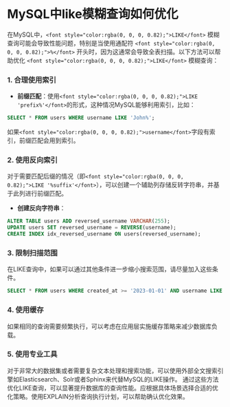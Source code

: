 # MySQL中like模糊查询如何优化
<font style="color:rgba(0, 0, 0, 0.82);">在MySQL中，</font>`<font style="color:rgba(0, 0, 0, 0.82);">LIKE</font>`<font style="color:rgba(0, 0, 0, 0.82);"> 模糊查询可能会导致性能问题，特别是当使用通配符 </font>`<font style="color:rgba(0, 0, 0, 0.82);">%</font>`<font style="color:rgba(0, 0, 0, 0.82);"> 开头时，因为这通常会导致全表扫描。以下方法可以帮助优化 </font>`<font style="color:rgba(0, 0, 0, 0.82);">LIKE</font>`<font style="color:rgba(0, 0, 0, 0.82);"> 模糊查询：</font>
### <font style="color:rgba(0, 0, 0, 0.82);">1. 合理使用索引</font>
+ **<font style="color:rgba(0, 0, 0, 0.82);">前缀匹配</font>**<font style="color:rgba(0, 0, 0, 0.82);">：使用</font>`<font style="color:rgba(0, 0, 0, 0.82);">LIKE 'prefix%'</font>`<font style="color:rgba(0, 0, 0, 0.82);">的形式，这种情况MySQL能够利用索引，比如：</font>
```sql
SELECT * FROM users WHERE username LIKE 'John%';
```
<font style="color:rgba(0, 0, 0, 0.82);">如果</font>`<font style="color:rgba(0, 0, 0, 0.82);">username</font>`<font style="color:rgba(0, 0, 0, 0.82);">字段有索引，前缀匹配会用到索引。</font>
### <font style="color:rgba(0, 0, 0, 0.82);">2. 使用反向索引</font>
<font style="color:rgba(0, 0, 0, 0.82);">对于需要匹配后缀的情况（即</font>`<font style="color:rgba(0, 0, 0, 0.82);">LIKE '%suffix'</font>`<font style="color:rgba(0, 0, 0, 0.82);">），可以创建一个辅助列存储反转字符串，并基于此列进行前缀匹配。</font>
+ **<font style="color:rgba(0, 0, 0, 0.82);">创建反向字符串</font>**<font style="color:rgba(0, 0, 0, 0.82);">：</font>
```sql
ALTER TABLE users ADD reversed_username VARCHAR(255);  
UPDATE users SET reversed_username = REVERSE(username);  
CREATE INDEX idx_reversed_username ON users(reversed_username);
```
### <font style="color:rgba(0, 0, 0, 0.82);">3. 限制扫描范围</font>
<font style="color:rgba(0, 0, 0, 0.82);">在LIKE查询中，如果可以通过其他条件进一步缩小搜索范围，请尽量加入这些条件。</font>
```sql
SELECT * FROM users WHERE created_at >= '2023-01-01' AND username LIKE 'John%';
```
### <font style="color:rgba(0, 0, 0, 0.82);">4. 使用缓存</font>
<font style="color:rgba(0, 0, 0, 0.82);">如果相同的查询需要频繁执行，可以考虑在应用层实施缓存策略来减少数据库负载。</font>
### <font style="color:rgba(0, 0, 0, 0.82);">5. 使用专业工具</font>
<font style="color:rgba(0, 0, 0, 0.82);">对于非常大的数据集或者需要复杂文本处理和搜索功能，可以使用外部全文搜索引擎如Elasticsearch、Solr或者Sphinx来代替MySQL的LIKE操作。</font>
<font style="color:rgba(0, 0, 0, 0.82);">通过这些方法优化LIKE查询，可以显著提升数据库的查询性能。应根据具体场景选择合适的优化策略。使用EXPLAIN分析查询执行计划，可以帮助确认优化效果。</font>
